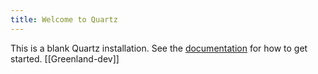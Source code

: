 ```yaml
---
title: Welcome to Quartz
---
```


This is a blank Quartz installation.
See the [documentation](https://quartz.jzhao.xyz) for how to get started.
[[Greenland-dev]]

